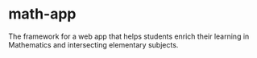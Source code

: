 # math-app
The framework for a web app that helps students enrich their learning in Mathematics and intersecting elementary subjects.
